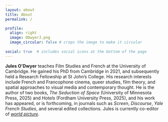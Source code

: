 ```yaml
---
layout: about
title: About
permalink: /

profile:
  align: right
  image: ODwyerJ.png
  image_circular: false # crops the image to make it circular
 
social: true  # includes social icons at the bottom of the page
---
```


__Jules O'Dwyer__ teaches Film Studies and French at the University of Cambridge. He gained his PhD from Cambridge in 2021, and subsequently held a Research Fellowship at St John’s College. His research interests include French and Francophone cinema, queer studies, film theory, and spatial approaches to visual media and contemporary thought. He is the author of two books, _The Seduction of Space_ (University of Minnesota Press, 2025) and _Hotels_ (Fordham University Press, 2025), and his work has appeared, or is forthcoming, in journals such as _Screen_, _Discourse_, _Yale French Studies_, and several edited collections. Jules is currently co-editor of [_world picture_](http://www.worldpicturejournal.com/).
